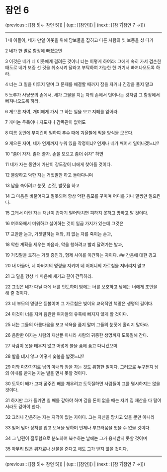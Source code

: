 # 잠언 6

(previous:: [[잠 5|← 잠언 5]]) | (up:: [[잠언]]) | (next:: [[잠 7|잠언 7 →]])

***




1 
내 아들아, 네가 만일 이웃을 위해 담보물을 잡히고 다른 사람의 빚 보증을 섰 다가 



2 
네가 한 말로 함정에 빠졌으면 



3 
이것은 네가 네 이웃에게 걸려든 것이니 너는 이렇게 하여라: 그에게 속히 가서 겸손한 태도로 네가 보증 선 것을 취소시켜 달라고 부탁하여 가능한 한 거기서 빠져나오도록 하라. 



4 
너는 그 일을 미루지 말며 그 문제를 해결할 때까지 잠을 자거나 긴장을 풀지 말고 



5 
노루가 사냥꾼의 손에서, 새가 그물을 치는 자의 손에서 벗어나는 것처럼 그 함정에서 빠져나오도록 하라. 



6 
게으른 자여, 개미에게 가서 그 하는 일을 보고 지혜를 얻어라. 



7 
개미는 두목이나 지도자나 감독관이 없어도 



8 
여름 동안에 부지런히 일하여 추수 때에 겨울철에 먹을 양식을 모은다. 



9 
게으른 자여, 네가 언제까지 누워 있을 작정이냐? 언제나 네가 깨어서 일어나겠느냐? 



10 
"좀더 자자. 좀더 졸자. 손을 모으고 좀더 쉬자" 하면 



11 
네가 자는 동안에 가난이 강도같이 너에게 찾아들 것이다. 



12 
불량하고 악한 자는 거짓말만 하고 돌아다니며 



13 
남을 속이려고 눈짓, 손짓, 발짓을 하고 



14 
그 마음은 비뚤어지고 잘못되어 항상 악한 음모를 꾸미며 어디를 가나 말썽만 일으킨다. 



15 
그래서 이런 자는 재난이 갑자기 밀어닥치면 피하지 못하고 망하고 말 것이다. 



16 
여호와께서 미워하고 싫어하는 것이 일곱 가지가 있는데 그것은 



17 
교만한 눈과, 거짓말하는 혀와, 죄 없는 자를 죽이는 손과, 



18 
악한 계획을 세우는 마음과, 악을 행하려고 빨리 달려가는 발과, 



19 
거짓말을 토하는 거짓 증인과, 형제 사이를 이간하는 자이다. ## 간음에 대한 경고 



20 
내 아들아, 네 아버지의 명령을 지키며 네 어머니의 가르침을 저버리지 말고 



21 
그 말을 항상 네 마음에 새기고 깊이 간직하라. 



22 
그것은 네가 다닐 때에 너를 인도하며 밤에는 너를 보호하고 낮에는 너에게 조언을 해 줄 것이다. 



23 
네 부모의 명령은 등불이며 그 가르침은 빛이요 교육적인 책망은 생명의 길이다. 



24 
이것이 너를 지켜 음란한 여자들의 유혹에 빠지지 않게 할 것이다. 



25 
너는 그들의 아름다움을 보고 색욕을 품지 말며 그들의 눈짓에 홀리지 말아라. 



26 
음란한 여자는 사람의 재산뿐 아니라 사람의 귀중한 생명까지 도둑질해 간다. 



27 
사람이 옷을 태우지 않고 어떻게 불을 품에 품고 다니겠으며 



28 
발을 데지 않고 어떻게 숯불을 밟겠느냐? 



29 
이와 마찬가지로 남의 아내와 잠을 자는 것도 위험한 일이다. 그러므로 누구든지 남의 아내를 만지는 자는 벌을 면치 못할 것이다. 



30 
도둑이 배가 고파 굶주린 배를 채우려고 도둑질하면 사람들이 그를 멸시하지는 않을 것이다. 



31 
하지만 그가 들키면 칠 배를 갚아야 하며 갚을 돈이 없을 때는 자기 집 재산을 다 털어서라도 갚아야 한다. 



32 
그러나 간음하는 자는 지각이 없는 자이다. 그는 자신을 망치고 있을 뿐만 아니라 



33 
얻어 맞아 상처를 입고 모욕을 당하며 언제나 부끄러움을 씻을 수 없을 것이다. 



34 
그 남편이 질투함으로 분노하여 복수하는 날에는 그가 용서받지 못할 것이며 



35 
아무리 많은 위자료나 선물을 준다고 해도 그가 받지 않을 것이다.

***

(previous:: [[잠 5|← 잠언 5]]) | (up:: [[잠언]]) | (next:: [[잠 7|잠언 7 →]])
